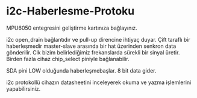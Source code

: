 # i2c-Haberlesme-Protoku

MPU6050 entegresini geliştirme kartınıza bağlayınız.

i2c open_drain bağlantıdır ve pull-up direncine ihtiyaç duyar.
Çift taraflı bir haberleşmedir master-slave arasında bir hat üzerinden senkron data gönderilir.
Clk bizim belirlediğimiz frekanslarda sürekli bir sinyal üretir.
Birden fazla cihaz chip_select piniyle bağlanabilir.

SDA pini LOW olduğunda haberleşmebaşlar.
8 bit data gider.

i2c protokollü cihazın datasheetini inceleyerek okuma ve yazma işlemlerini yapabilirsiniz.
